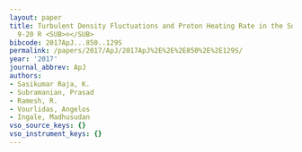 ```yaml
---
layout: paper
title: Turbulent Density Fluctuations and Proton Heating Rate in the Solar Wind from
  9-20 R <SUB>⊙</SUB>
bibcode: 2017ApJ...850..129S
permalink: /papers/2017/ApJ/2017ApJ%2E%2E%2E850%2E%2E129S/
year: '2017'
journal_abbrev: ApJ
authors:
- Sasikumar Raja, K.
- Subramanian, Prasad
- Ramesh, R.
- Vourlidas, Angelos
- Ingale, Madhusudan
vso_source_keys: {}
vso_instrument_keys: {}
---
```

